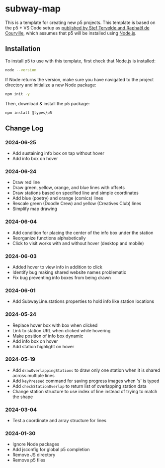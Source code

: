 # subway-map
This is a template for creating new p5 projects. This template is based on
the p5 + VS Code setup as
[published by Stef Tervelde and Raphaël de Courville](https://sableraph.notion.site/The-perfect-p5-js-VSCode-setup-for-everyday-creative-coding-414c7eb4fb524da28d53763777d427b8),
which assumes that p5 will be installed using [Node.js](https://nodejs.org/en).

## Installation
To install p5 to use with this template, first check that Node.js is installed:
```bash
node --version
```

If Node returns the version, make sure you have navigated to the project
directory and initialize a new Node package:
```bash
npm init -y
```

Then, download & install the p5 package:
```bash
npm install @types/p5
```

## Change Log
### 2024-06-25
- Add sustaining info box on tap without hover
- Add info box on hover
### 2024-06-24
- Draw red line
- Draw green, yellow, orange, and blue lines with offsets
- Draw stations based on specified line and simple coordinates
- Add blue (poetry) and orange (comics) lines
- Rescale green (Doodle Crew) and yellow (Creatives Club) lines
- Simplify map drawing
### 2024-06-04
- Add condition for placing the center of the info box under the station
- Reorganize functions alphabetically
- Click to visit works with and without hover (desktop and mobile)
### 2024-06-03
- Added hover to view info in addition to click
- Identify bug making shared website names problematic
- Fix bug preventing info boxes from being drawn
### 2024-06-01
- Add SubwayLine.stations properties to hold info like station locations
### 2024-05-24
- Replace hover box with box when clicked
- Link to station URL when clicked while hovering
- Make position of info box dynamic
- Add info box on hover
- Add station highlight on hover
### 2024-05-19
- Add `drawOverlappingStations` to draw only one station when it is shared across multiple lines
- Add `keyPressed` command for saving progress images when 's' is typed
- Add `checkStationOverlap` to return list of overlapping station data
- Change station structure to use index of line instead of trying to match the shape
### 2024-03-04
- Test a coordinate and array structure for lines
### 2024-01-30
- Ignore Node packages
- Add jsconfig for global p5 completion
- Remove JS directory
- Remove p5 files

